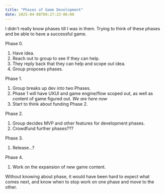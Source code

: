 ```yaml
---
title: "Phases of Game Development"
date: 2025-04-08T08:27:23-06:00
---
```

I didn't really know phases till I was in them. Trying to think of these phases and be able to have a successful game.

Phase 0.
1. Have idea.
2. Reach out to group to see if they can help.
3. They reply back that they can help and scope out idea.
4. Group proposes phases.

Phase 1.
1. Group breaks up dev into two Phases.
2. Phase 1 will have UXUI and game engine/flow scoped out, as well as content of game figured out.
*We are here now*
3. Start to think about funding Phase 2.

Phase 2. 
1. Group decides MVP and other features for development phases.
2. Crowdfund further phases???

Phase 3.
1. Release...?

Phase 4. 
1. Work on the expansion of new game content.  

Without knowing about phase, it would have been hard to expect what comes next, and know when to stop work on one phase and move to the other.
